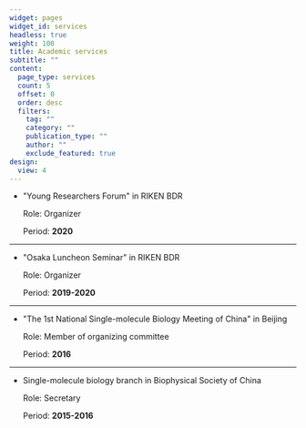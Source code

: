 ```yaml
---
widget: pages
widget_id: services
headless: true
weight: 100
title: Academic services
subtitle: ""
content:
  page_type: services
  count: 5
  offset: 0
  order: desc
  filters:
    tag: ""
    category: ""
    publication_type: ""
    author: ""
    exclude_featured: true
design:
  view: 4
---
```

- "Young Researchers Forum" in RIKEN BDR

  Role: Organizer

  Period: **2020**
***
- "Osaka Luncheon Seminar" in RIKEN BDR

  Role: Organizer

  Period: **2019-2020**
***
- "The 1st National Single-molecule Biology Meeting of China" in Beijing

  Role: Member of organizing committee

  Period: **2016**
***
- Single-molecule biology branch in Biophysical Society of China

  Role: Secretary

  Period: **2015-2016**